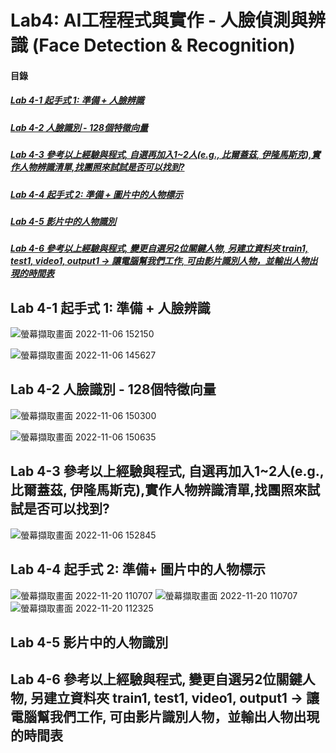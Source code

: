 # Lab4: AI工程程式與實作 - 人臉偵測與辨識 (Face Detection & Recognition)

<a name="000"/>

#### 目錄

##### [Lab 4-1 起手式 1: 準備 + 人臉辨識](#001)
##### [Lab 4-2 人臉識別 - 128個特徵向量](#002)
##### [Lab 4-3 參考以上經驗與程式, 自選再加入1~2人(e.g., 比爾蓋茲, 伊隆馬斯克),實作人物辨識清單,找團照來試試是否可以找到?](#003)
##### [Lab 4-4 起手式 2: 準備 + 圖片中的人物標示](#004)
##### [Lab 4-5 影片中的人物識別](#005)
##### [Lab 4-6 參考以上經驗與程式, 變更自選另2位關鍵人物, 另建立資料夾 train1, test1, video1, output1 → 讓電腦幫我們工作, 可由影片識別人物，並輸出人物出現的時間表](#006)

<a name="001"/>

## Lab 4-1 起手式 1: 準備 + 人臉辨識

![螢幕擷取畫面 2022-11-06 152150](https://user-images.githubusercontent.com/89327102/200159075-66ec2c4e-a73b-4b74-b9a0-f7c7f78144f0.jpg)

![螢幕擷取畫面 2022-11-06 145627](https://user-images.githubusercontent.com/89327102/200158445-a7d033b2-c99e-4787-85c6-778dce69075b.jpg)

<a name="002"/>

## Lab 4-2 人臉識別 - 128個特徵向量

![螢幕擷取畫面 2022-11-06 150300](https://user-images.githubusercontent.com/89327102/200158688-82dd9168-5a08-4e1a-8cac-b2a6c5b32233.jpg)

![螢幕擷取畫面 2022-11-06 150635](https://user-images.githubusercontent.com/89327102/200158692-d593f567-6634-439c-a59d-ccb512355771.jpg)

<a name="003"/>

## Lab 4-3 參考以上經驗與程式, 自選再加入1~2人(e.g., 比爾蓋茲, 伊隆馬斯克),實作人物辨識清單,找團照來試試是否可以找到?

![螢幕擷取畫面 2022-11-06 152845](https://user-images.githubusercontent.com/89327102/200159311-a21c55d1-dd9e-4f2d-a87f-439413d387ef.jpg)

<a name="004"/>

## Lab 4-4 起手式 2: 準備+ 圖片中的人物標示

![螢幕擷取畫面 2022-11-20 110707](https://user-images.githubusercontent.com/89327102/202880990-6c7bf375-8634-4fdf-914a-80a3e1914bbf.jpg)
![螢幕擷取畫面 2022-11-20 110707](https://user-images.githubusercontent.com/89327102/202881000-863f656e-5118-4e92-a77d-367cc413232a.jpg)
![螢幕擷取畫面 2022-11-20 112325](https://user-images.githubusercontent.com/89327102/202881214-2e6883c0-6b2a-451e-b714-314317e1583c.jpg)

<a name="005"/>

## Lab 4-5 影片中的人物識別

<a name="006"/>

## Lab 4-6 參考以上經驗與程式, 變更自選另2位關鍵人物, 另建立資料夾 train1, test1, video1, output1 → 讓電腦幫我們工作, 可由影片識別人物，並輸出人物出現的時間表
